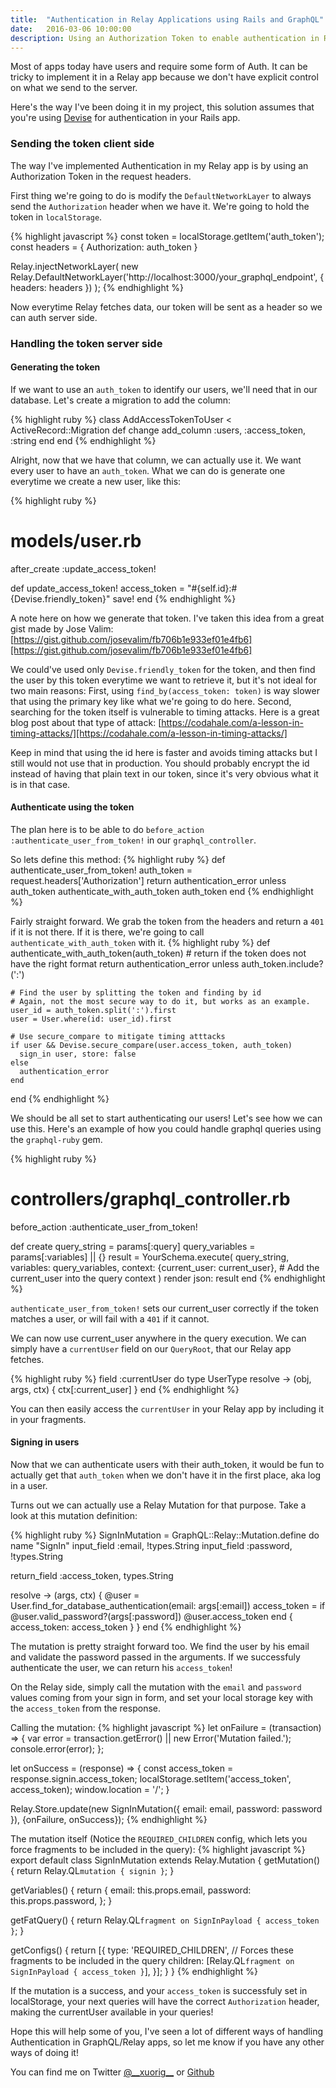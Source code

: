 ```yaml
---
title:  "Authentication in Relay Applications using Rails and GraphQL"
date:   2016-03-06 10:00:00
description: Using an Authorization Token to enable authentication in Relay applications using Rails with Devise and GraphQL
---
```


<meta name="twitter:card" content="summary_large_image">
<meta name="twitter:site" content="@__xuorig__">
<meta name="twitter:creator" content="@__xuorig__">
<meta name="twitter:title" content="Authentication in Relay Applications using Rails and GraphQL">
<meta name="twitter:description" content="Using an Authorization Token to enable authentication in Relay applications using Rails with Devise and GraphQL">
<meta name="twitter:image" content="https://cloud.githubusercontent.com/assets/2231765/9094460/cb43861e-3b66-11e5-9fbf-71066ff3ab13.png">

Most of apps today have users and require some form of Auth. It can be tricky to implement it in a Relay app because we don't have explicit control on what we send to the server.

Here's the way I've been doing it in my project, this solution assumes that you're using [Devise][devise] for authentication in your Rails app.

### Sending the token client side

The way I've implemented Authentication in my Relay app is by using an Authorization Token in the request headers.

First thing we're going to do is modify the `DefaultNetworkLayer` to always send the `Authorization` header when we have it. We're going to hold the token in `localStorage`.

{% highlight javascript %}
const token = localStorage.getItem('auth_token');
const headers = { Authorization: auth_token }

Relay.injectNetworkLayer(
  new Relay.DefaultNetworkLayer('http://localhost:3000/your_graphql_endpoint', {
    headers: headers
  })
);
{% endhighlight %}

Now everytime Relay fetches data, our token will be sent as a header so we can auth server side.

### Handling the token server side

#### Generating the token

If we want to use an `auth_token` to identify our users, we'll need that in our database. Let's create a migration to add the column:

{% highlight ruby %}
class AddAccessTokenToUser < ActiveRecord::Migration
  def change
    add_column :users, :access_token, :string
  end
end
{% endhighlight %}

Alright, now that we have that column, we can actually use it. We want every user to have an `auth_token`. What we can do is generate one everytime we create a new user, like this:

{% highlight ruby %}
  # models/user.rb
  after_create :update_access_token!

  def update_access_token!
    access_token = "#{self.id}:#{Devise.friendly_token}"
    save!
  end
{% endhighlight %}

A note here on how we generate that token. I've taken this idea from a great gist made by Jose Valim: [https://gist.github.com/josevalim/fb706b1e933ef01e4fb6][https://gist.github.com/josevalim/fb706b1e933ef01e4fb6]

We could've used only `Devise.friendly_token` for the token, and then find the user by this token everytime we want to retrieve it, but it's not ideal for two main reasons: First, using `find_by(access_token: token)` is way slower that using the primary key like what we're going to do here. Second, searching for the token itself is vulnerable to timing attacks. Here is a great blog post about that type of attack: [https://codahale.com/a-lesson-in-timing-attacks/][https://codahale.com/a-lesson-in-timing-attacks/]

Keep in mind that using the id here is faster and avoids timing attacks but I still would not use that in production. You should probably encrypt the id instead of having that plain text in our token, since it's very obvious what it is in that case.

#### Authenticate using the token

The plan here is to be able to do `before_action :authenticate_user_from_token!` in our `graphql_controller`.

So lets define this method:
{% highlight ruby %}
  def authenticate_user_from_token!
    auth_token = request.headers['Authorization']
    return authentication_error unless auth_token
    authenticate_with_auth_token auth_token
  end
{% endhighlight %}

Fairly straight forward. We grab the token from the headers and return a `401` if it is not there.
If it is there, we're going to call `authenticate_with_auth_token` with it.
{% highlight ruby %}
  def authenticate_with_auth_token(auth_token)
    # return if the token does not have the right format
    return authentication_error unless auth_token.include?(':')

    # Find the user by splitting the token and finding by id
    # Again, not the most secure way to do it, but works as an example.
    user_id = auth_token.split(':').first
    user = User.where(id: user_id).first

    # Use secure_compare to mitigate timing atttacks
    if user && Devise.secure_compare(user.access_token, auth_token)
      sign_in user, store: false
    else
      authentication_error
    end
  end
{% endhighlight %}

We should be all set to start authenticating our users! Let's see how we can use this.
Here's an example of how you could handle graphql queries using the `graphql-ruby` gem.

{% highlight ruby %}
  # controllers/graphql_controller.rb
  before_action :authenticate_user_from_token!

  def create
    query_string = params[:query]
    query_variables = params[:variables] || {}
    result = YourSchema.execute(
      query_string,
      variables: query_variables,
      context: {current_user: current_user}, # Add the current_user into the query context
    )
    render json: result
  end
{% endhighlight %}

`authenticate_user_from_token!` sets our current_user correctly if the token matches
a user, or will fail with a `401` if it cannot.

We can now use current_user anywhere in the query execution. We can simply have a `currentUser`
field on our `QueryRoot`, that our Relay app fetches.

{% highlight ruby %}
  field :currentUser do
    type UserType
    resolve -> (obj, args, ctx) {
      ctx[:current_user]
    }
  end
{% endhighlight %}

You can then easily access the `currentUser` in your Relay app by including it in your fragments.

#### Signing in users

Now that we can authenticate users with their auth_token, it would be fun to actually get that `auth_token` when we don't have it in the first place, aka log in a user.

Turns out we can actually use a Relay Mutation for that purpose. Take a look at this mutation definition:

{% highlight ruby %}
SignInMutation = GraphQL::Relay::Mutation.define do
  name "SignIn"
  input_field :email, !types.String
  input_field :password, !types.String

  return_field :access_token, types.String

  resolve -> (args, ctx) {
    @user = User.find_for_database_authentication(email: args[:email])
    access_token = if @user.valid_password?(args[:password])
      @user.access_token
    end
    { access_token: access_token }
  }
end
{% endhighlight %}

The mutation is pretty straight forward too. We find the user by his email and validate the password passed in the arguments. If we successfuly authenticate the user, we can return his `access_token`!

On the Relay side, simply call the mutation with the `email` and `password` values coming from your sign in form, and set your local storage key with the `access_token` from the response.

Calling the mutation:
{% highlight javascript %}
  let onFailure = (transaction) => {
    var error = transaction.getError() || new Error('Mutation failed.');
    console.error(error);
  };

  let onSuccess = (response) => {
    const access_token = response.signin.access_token;
    localStorage.setItem('access_token', access_token);
    window.location = '/';
  }

  Relay.Store.update(new SignInMutation({
    email: email,
    password: password
  }), {onFailure, onSuccess});
{% endhighlight %}

The mutation itself (Notice the `REQUIRED_CHILDREN` config, which lets you force fragments to be included in the query):
{% highlight javascript %}
export default class SignInMutation extends Relay.Mutation {
  getMutation() {
    return Relay.QL`mutation {
      signin
    }`;
  }

  getVariables() {
    return {
      email: this.props.email,
      password: this.props.password,
    };
  }

  getFatQuery() {
    return Relay.QL`
      fragment on SignInPayload {
        access_token
      }
    `;
  }

  getConfigs() {
      return [{
        type: 'REQUIRED_CHILDREN',
        // Forces these fragments to be included in the query
        children: [Relay.QL`
          fragment on SignInPayload {
            access_token
          }
        `],
      }];
    }
}
{% endhighlight %}

If the mutation is a success, and your `access_token` is successfuly set in localStorage, your next queries will have the correct `Authorization` header, making the currentUser available in your queries!

Hope this will help some of you, I've seen a lot of different ways of handling Authentication in GraphQL/Relay apps, so let me know if you have any other ways of doing it!

You can find me on Twitter [@\_\_xuorig\_\_][twit] or [Github][xuo]

[twit]: https://twitter.com/__xuorig__
[xuo]: http://github.com/xuorig
[https://codahale.com/a-lesson-in-timing-attacks/]: https://codahale.com/a-lesson-in-timing-attacks/
[https://gist.github.com/josevalim/fb706b1e933ef01e4fb6]: https://gist.github.com/josevalim/fb706b1e933ef01e4fb6
[devise]: https://github.com/plataformatec/devise

